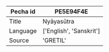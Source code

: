 |Pecha id | PE5E94F4E
| --- | --- 
|Title | Nyāyasūtra 
|Language | ['English', 'Sanskrit']
|Source | 'GRETIL'